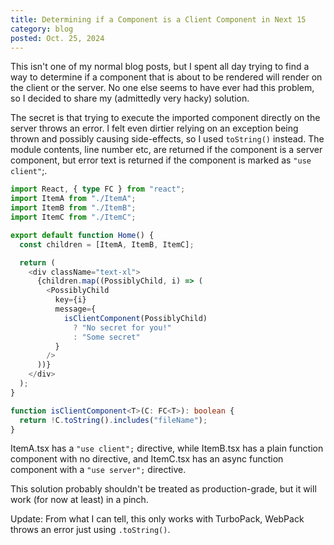 ```yaml
---
title: Determining if a Component is a Client Component in Next 15
category: blog
posted: Oct. 25, 2024
---
```


This isn't one of my normal blog posts, but I spent all day trying to find a way to determine if a component that is about to be rendered will render on the client or the server. No one else seems to have ever had this problem, so I decided to share my (admittedly very hacky) solution.

The secret is that trying to execute the imported component directly on the server throws an error. I felt even dirtier relying on an exception being thrown and possibly causing side-effects, so I used `toString()` instead. The module contents, line number etc, are returned if the component is a server component, but error text is returned if the component is marked as `"use client"`;.

```typescript
import React, { type FC } from "react";
import ItemA from "./ItemA";
import ItemB from "./ItemB";
import ItemC from "./ItemC";

export default function Home() {
  const children = [ItemA, ItemB, ItemC];

  return (
    <div className="text-xl">
      {children.map((PossiblyChild, i) => (
        <PossiblyChild
          key={i}
          message={
            isClientComponent(PossiblyChild)
              ? "No secret for you!"
              : "Some secret"
          }
        />
      ))}
    </div>
  );
}

function isClientComponent<T>(C: FC<T>): boolean {
  return !C.toString().includes("fileName");
}
```

ItemA.tsx has a `"use client";` directive, while ItemB.tsx has a plain function component with no directive, and ItemC.tsx has an async function component with a `"use server";` directive.

This solution probably shouldn't be treated as production-grade, but it will work (for now at least) in a pinch.

Update: From what I can tell, this only works with TurboPack, WebPack throws an error just using `.toString()`.
